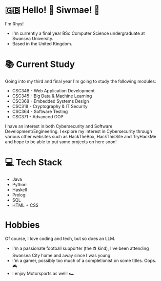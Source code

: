 # 🇬🇧 Hello! 👋 Siwmae! 🏴󠁧󠁢󠁷󠁬󠁳󠁿

I'm Rhys!

* I'm currently a final year BSc Computer Science undergraduate at Swansea University.
* Based in the United Kingdom.

# 📚 Current Study

Going into my third and final year I'm going to study the following modules:
* CSC348 - Web Application Development
* CSC345 - Big Data & Machine Learning
* CSC368 - Embedded Systems Design
* CSC318 - Cryptography & IT Security
* CSC364 - Software Testing
* CSC371 - Advanced OOP

I have an interest in both Cybersecurity and Software Development/Engineering. I explore my interest in Cybersecurity through various other websites such as HackTheBox, HackThisSite and TryHackMe and hope to be able to put some projects on here soon!

# 💻 Tech Stack

* Java
* Python
* Haskell
* Prolog
* SQL
* HTML + CSS

# Hobbies

Of course, I love coding and tech, but so does an LLM.

* I'm a passionate football supporter (the ⚽ kind), I've been attending Swansea City home and away since I was young.
* I'm a gamer, possibly too much of a completionist on some titles. Oops. 🎮
* I enjoy Motorsports as well! 🏎️
<!---
rhys3v4n5/rhys3v4n5 is a ✨ special ✨ repository because its `README.md` (this file) appears on your GitHub profile.
You can click the Preview link to take a look at your changes.
--->
